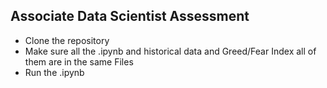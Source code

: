 ## Associate Data Scientist Assessment

- Clone the repository
- Make sure all the .ipynb and historical data and Greed/Fear Index all of them are in the same Files
- Run the .ipynb
